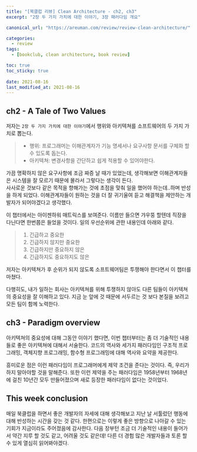 ```yaml
---
title: "[북클럽 리뷰] Clean Architecture - ch2, ch3"
excerpt: "2장 두 가지 가치에 대한 이야기, 3장 패러다임 개요"

canonical_url: "https://areuman.com/review/review-clean-architecture/"

categories:
  - review
tags:
  - [bookclub, clean architecture, book review]

toc: true
toc_sticky: true
 
date: 2021-08-16
last_modified_at: 2021-08-16
---
```


## ch2 - A Tale of Two Values
저자는 `2장 두 가지 가치에 대한 이야기`에서 행위와 아키텍쳐를 소프트웨어의 두 가지 가치로 뽑는다.

> - 행위: 프로그래머는 이해관계자가 기능 명세서나 요구사항 문서를 구체화 할 수 있도록 돕는다.
> - 아키텍쳐: 변경사항을 간단하고 쉽게 적용할 수 있어야한다.

가끔 명확하지 않은 요구사항에 조금 짜증 날 때가 있었는데, 생각해보면 이해관계자들은 시스템을 잘 모르기 때문에 몰라서 그렇다는 생각이 든다.  
사사로운 것보다 같은 목적을 향해가는 것에 초점을 맞춰 일을 했어야 하는데..하며 반성을 하게 되었다. 
이해관계자들이 원하는 것을 더 잘 귀기울여 듣고 해결책을 제안하는 개발자가 되어야겠다고 생각했다.

이 챕터에서는 아이젠하워 매트릭스를 보여준다. 이름만 들으면 갸우뚱 할텐데 직장을 다닌다면 한번쯤은 들었을 것이다. 일의 우선순위에 관한 내용인데 아래와 같다.

>1. 긴급하고 중요한
>2. 긴급하지 않지만 중요한
>3. 긴급하지만 중요하지 않은
>4. 긴급하지도 중요하지도 않은

저자는 아키텍쳐가 후 순위가 되지 않도록 소프트웨어팀은 투쟁해야 한다면서 이 챕터를 마쳤다.

다행히도, 내가 일하는 회사는 아키텍쳐를 위해 투쟁하지 않아도 다른 팀들이 아키텍쳐의 중요성을 잘 이해하고 있다. 지금 눈 앞에 것 때문에 서두르는 것 보다 본질을 보려고 모든 팀이 함께 노력한다.

## ch3 - Paradigm overview
아키텍쳐의 중요성에 대해 그동안 이야기 했다면, 이번 챕터부터는 좀 더 기술적인 내용들로 좋은 아키텍쳐에 대해서 서술한다.
코드의 역사와 세가지 패러다임인 구조적 프로그래밍, 객체지향 프로그래밍, 함수형 프로그래밍에 대해 역사와 요약을 제공한다.

흥미로운 점은 이런 패러다임이 프로그래머에게 제약 조건을 준다는 것이다. 즉, 우리가 하지 말아야할 것을 말해준다. 또한 이런 제약을 주는 패러다임은 1958년부터 1968년에 걸친 10년간 모두 만들어졌으며 새로 등장한 패러다임이 없다는 것이었다.

## This week conclusion
매일 북클럽을 하면서 좋은 개발자의 자세에 대해 생각해보고 지난 날 서툴렀던 행동에 대해 반성하는 시간을 갖는 것 같다. 한편으로는 이렇게 좋은 방향으로 나아갈 수 있는 기회가 지금이라도 주어졌음에 감사한다. 다음 장부턴 조금 더 기술적인 내용이 들어가서 약간 지루 할 것도 같고, 어려울 것도 같은데! 다른 더 경험 많은 개발자들과 토론 할 수 있게 열심히 읽어봐야겠다.

